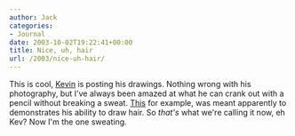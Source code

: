 ```yaml
---
author: Jack
categories:
- Journal
date: 2003-10-02T19:22:41+00:00
title: Nice, uh, hair
url: /2003/nice-uh-hair/
---
```


This is cool, [Kevin][1] is posting his drawings. Nothing wrong with his photography, but I've always been amazed at what he can crank out with a pencil without breaking a sweat. [This][2] for example, was meant apparently to demonstrates his ability to draw hair. So _that's_ what we're calling it now, eh Kev? Now I'm the one sweating.

 [1]: http://www.diseasedwits.com
 [2]: http://www.diseasedwits.com/index.php?entry=/drawings/wet_hair.txt